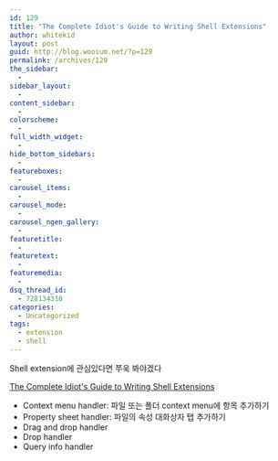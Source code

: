 ```yaml
---
id: 129
title: "The Complete Idiot's Guide to Writing Shell Extensions"
author: whitekid
layout: post
guid: http://blog.woosum.net/?p=129
permalink: /archives/129
the_sidebar:
  - 
sidebar_layout:
  - 
content_sidebar:
  - 
colorscheme:
  - 
full_width_widget:
  - 
hide_bottom_sidebars:
  - 
featureboxes:
  - 
carousel_items:
  - 
carousel_mode:
  - 
carousel_ngen_gallery:
  - 
featuretitle:
  - 
featuretext:
  - 
featuremedia:
  - 
dsq_thread_id:
  - 728134310
categories:
  - Uncategorized
tags:
  - extension
  - shell
---
```

Shell extension에 관심있다면 쭈욱 봐야겠다

[The Complete Idiot's Guide to Writing Shell Extensions][1]

  * Context menu handler: 파일 또는 폴더 context menu에 항목 추가하기
  * Property sheet handler: 파일의 속성 대화상자 탭 추가하기
  * Drag and drop handler
  * Drop handler
  * Query info handler

 [1]: http://www.codeproject.com/KB/shell/shellextguideindex.aspx "http://www.codeproject.com/kb/shell/ShellExtGuide1.aspx"